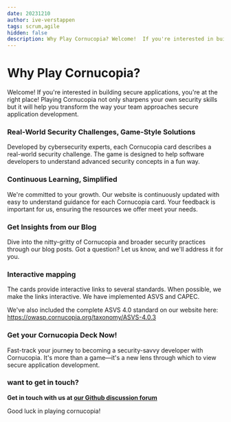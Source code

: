 ```yaml
---
date: 20231210
author: ive-verstappen
tags: scrum,agile
hidden: false
description: Why Play Cornucopia? Welcome!  If you're interested in building secure applications, you're at the right place!  Playing Cornucopia not only sharpens your own security skills but it will help you ransform the way your team approaches secure application development.
---
```


# Why Play Cornucopia?
Welcome!  If you're interested in building secure applications, you're at the right place!  Playing Cornucopia not only sharpens your own security skills but it will help you transform the way your team approaches secure application development.

### Real-World Security Challenges, Game-Style Solutions
Developed by cybersecurity experts, each Cornucopia card describes a real-world security challenge. The game is designed to help software developers to understand advanced security concepts in a fun way. 

### Continuous Learning, Simplified
We're committed to your growth. Our website is continuously updated with easy to understand guidance for each Cornucopia card. Your feedback is important for us, ensuring the resources we offer meet your needs.

### Get Insights from our Blog
Dive into the nitty-gritty of Cornucopia and broader security practices through our blog posts. Got a question? Let us know, and we'll address it for you.

### Interactive mapping
The cards provide interactive links to several standards.  When possible, we make the links interactive.  We have implemented ASVS and CAPEC.  

We've also included the complete ASVS 4.0 standard on our website here: https://owasp.cornucopia.org/taxonomy/ASVS-4.0.3

### Get your Cornucopia Deck Now!
Fast-track your journey to becoming a security-savvy developer with Cornucopia. It's more than a game—it's a new lens through which to view secure application development.

### want to get in touch?

**Get in touch with us at [our Github discussion forum](https://github.com/OWASP/cornucopia/discussions)** 

Good luck in playing cornucopia!
